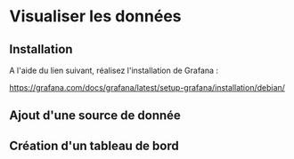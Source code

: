 # Visualiser les données

## Installation

A l'aide du lien suivant, réalisez l'installation de Grafana :

https://grafana.com/docs/grafana/latest/setup-grafana/installation/debian/

## Ajout d'une source de donnée

## Création d'un tableau de bord
